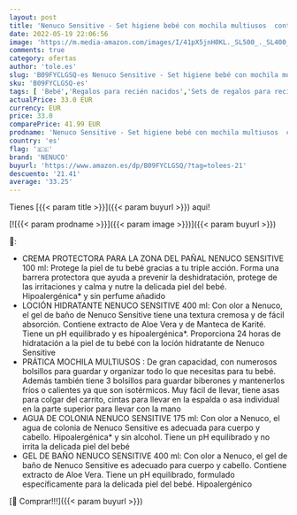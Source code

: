 ```yaml
---
layout: post
title: 'Nenuco Sensitive - Set higiene bebé con mochila multiusos  contiene agua de colonia  gel de baño  loción y crema para la zona del pañal - 4 productos'
date: 2022-05-19 22:06:56
image: 'https://m.media-amazon.com/images/I/41pX5jnH0KL._SL500_._SL400_.jpg'
comments: true
category: ofertas
author: 'tole.es'
slug: 'B09FYCLGSQ-es Nenuco Sensitive - Set higiene bebé con mochila multiusos...'
sku: 'B09FYCLGSQ-es'
tags: [ 'Bebé','Regalos para recién nacidos','Sets de regalos para recién nacidos','agua','colonia','de','nenuco','🇪🇸', ]
actualPrice: 33.0 EUR
currency: EUR
price: 33.0
comparePrice: 41.99 EUR
prodname: 'Nenuco Sensitive - Set higiene bebé con mochila multiusos  contiene agua de colonia  gel de baño  loción y crema para la zona del pañal - 4 productos'
country: 'es'
flag: '🇪🇸'
brand: 'NENUCO'
buyurl: 'https://www.amazon.es/dp/B09FYCLGSQ/?tag=tolees-21'
descuento: '21.41'
average: '33.25'
---
```


Tienes [{{< param title >}}]({{< param buyurl >}}) aqui!

[![{{< param prodname >}}]({{< param image >}})]({{< param buyurl >}})

🔎:

- CREMA PROTECTORA PARA LA ZONA DEL PAÑAL NENUCO SENSITIVE 100 ml: Protege la piel de tu bebé gracias a tu triple acción. Forma una barrera protectora que ayuda a prevenir la deshidratación, protege de las irritaciones y calma y nutre la delicada piel del bebé. Hipoalergénica* y sin perfume añadido
- LOCIÓN HIDRATANTE NENUCO SENSITIVE 400 ml: Con olor a Nenuco, el gel de baño de Nenuco Sensitive tiene una textura cremosa y de fácil absorción. Contiene extracto de Aloe Vera y de Manteca de Karité. Tiene un pH equilibrado y es hipoalergénica*. Proporciona 24 horas de hidratación a la piel de tu bebé con la loción hidratante de Nenuco Sensitive
- PRÁTICA MOCHILA MULTIUSOS : De gran capacidad, con numerosos bolsillos para guardar y organizar todo lo que necesitas para tu bebé. Además también tiene 3 bolsillos para guardar biberones y mantenerlos fríos o calientes ya que son isotérmicos. Muy fácil de llevar, tiene asas para colgar del carrito, cintas para llevar en la espalda o asa individual en la parte superior para llevar con la mano
- AGUA DE COLONIA NENUCO SENSITIVE 175 ml: Con olor a Nenuco, el agua de colonia de Nenuco Sensitive es adecuada para cuerpo y cabello. Hipoalergénica* y sin alcohol. Tiene un pH equilibrado y no irrita la delicada piel del bebé
- GEL DE BAÑO NENUCO SENSITIVE 400 ml: Con olor a Nenuco, el gel de baño de Nenuco Sensitive es adecuado para cuerpo y cabello. Contiene extracto de Aloe Vera. Tiene un pH equilibrado, formulado específicamente para la delicada piel del bebé. Hipoalergénico

[🛒 Comprar!!!]({{< param buyurl >}})
